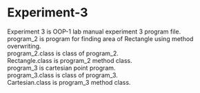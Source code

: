 # Experiment-3
Experiment 3 is OOP-1 lab manual experiment 3 program file.<br>
program_2 is program for finding area of Rectangle using method overwriting.<br>
program_2.class is class of program_2.<br>
Rectangle.class is program_2 method class.<br>
program_3 is cartesian point program.<br>
program_3.class is class of program_3. <br>
Cartesian.class is program_3 method class.<br>

